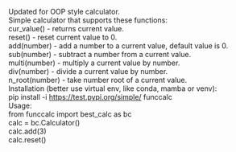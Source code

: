 Updated for OOP style calculator.
<br />
Simple calculator that supports these functions:
<br />
cur_value() - returns current value.
<br />
reset() - reset current value to 0.
<br />
add(number) - add a number to a current value, default value is 0.
<br />
sub(number) - subtract a number from a current value.
<br />
multi(number) - multiply a current value by number.
<br />
div(number) - divide a current value by number.
<br />
n_root(number) - take number root of a current value.
<br />
Installation (better use virtual env, like conda, mamba or venv):
<br />
pip install -i https://test.pypi.org/simple/ funccalc
<br />
Usage:
<br />
from funccalc import best_calc as bc
<br />
calc = bc.Calculator()
<br />
calc.add(3)
<br />
calc.reset()